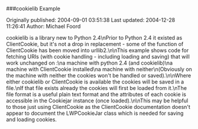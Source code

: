 ###cookielib Example

Originally published: 2004-09-01 03:51:38
Last updated: 2004-12-28 11:26:41
Author: Michael Foord

cookielib is a library new to Python 2.4\nPrior to Python 2.4 it existed as ClientCookie, but it's not a drop in replacement - some of the function of ClientCookie has been moved into urllib2.\n\nThis example shows code for fetching URIs (with cookie handling - including loading and saving) that will work unchanged on :\na machine with python 2.4 (and cookielib)\na machine with ClientCookie installed\na machine with neither\n(Obviously on the machine with neither the cookies won't be handled or saved).\n\nWhere either cookielib or ClientCookie is available the cookies will be saved in a file.\nIf that file exists already the cookies will first be loaded from it.\nThe file format is a useful plain text format and the attributes of each cookie is accessible in the Cookiejar instance (once loaded).\n\nThis may be helpful to those just using ClientCookie as the ClientCookie documentation doesn't appear to document the LWPCookieJar class which is needed for saving and loading cookies.
